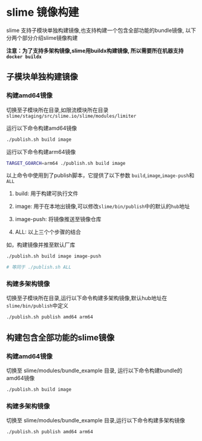 # slime 镜像构建

slime 支持子模块单独构建镜像,也支持构建一个包含全部功能的bundle镜像, 以下分两个部分介绍slime镜像构建

**注意：为了支持多架构镜像,slime用buildx构建镜像, 所以需要所在机器支持`docker buildx`**

## 子模块单独构建镜像

### 构建amd64镜像

切换至子模块所在目录,如限流模块所在目录 `slime/staging/src/slime.io/slime/modules/limiter`

运行以下命令构建amd64镜像

```sh
./publish.sh build image
```

运行以下命令构建arm64镜像

```sh
TARGET_GOARCH=arm64 ./publish.sh build image
```

以上命令中使用到了publish脚本，它提供了以下参数 `build`,`image`,`image-push`和`ALL`

1. build: 用于构建可执行文件

2. image: 用于在本地出镜像,可以修改`slime/bin/publish`中的默认的`hub`地址

3. image-push: 将镜像推送至镜像仓库

4. ALL: 以上三个个步骤的结合

如，构建镜像并推至默认厂库

```sh
./publish.sh build image image-push

# 等同于 ./publish.sh ALL
```

### 构建多架构镜像

切换至子模块所在目录,运行以下命令构建多架构镜像,默认hub地址在 `slime/bin/publish`中定义

```sh
./publish.sh publish amd64 arm64
```

## 构建包含全部功能的slime镜像

### 构建amd64镜像

切换至 slime/modules/bundle_example 目录, 运行以下命令构建bundle的amd64镜像

```sh
./publish.sh build image
```

### 构建多架构镜像

切换至 slime/modules/bundle_example 目录,运行以下命令构建多架构镜像

```sh
./publish.sh publish amd64 arm64
```
